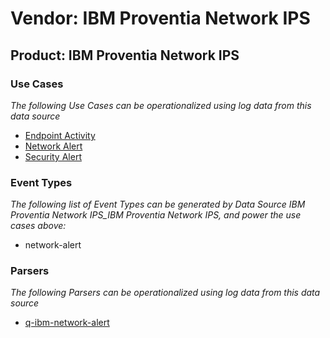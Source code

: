 Vendor: IBM Proventia Network IPS
=================================
Product: IBM Proventia Network IPS
----------------------------------

### Use Cases

_The following Use Cases can be operationalized using log data from this data source_

* [Endpoint Activity](../UseCases/usecase_endpoint_activity.md)
* [Network Alert](../UseCases/usecase_network_alert.md)
* [Security Alert](../UseCases/usecase_security_alert.md)


### Event Types

_The following list of Event Types can be generated by Data Source IBM Proventia Network IPS_IBM Proventia Network IPS, and power the use cases above:_

- network-alert


### Parsers

_The following Parsers can be operationalized using log data from this data source_

* [q-ibm-network-alert](../Parsers/parserContent_q-ibm-network-alert.md)
